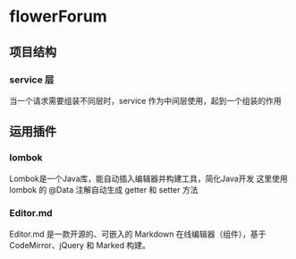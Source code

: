 # flowerForum
## 项目结构
### service 层
当一个请求需要组装不同层时，service 作为中间层使用，起到一个组装的作用


## 运用插件
### lombok
Lombok是一个Java库，能自动插入编辑器并构建工具，简化Java开发
这里使用 lombok 的 @Data 注解自动生成 getter 和 setter 方法

### Editor.md
Editor.md 是一款开源的、可嵌入的 Markdown 在线编辑器（组件），基于 CodeMirror、jQuery 和 Marked 构建。

